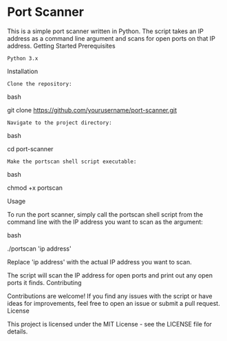 # Port Scanner

This is a simple port scanner written in Python. The script takes an IP address as a command line argument and scans for open ports on that IP address.
Getting Started
Prerequisites

    Python 3.x

Installation

    Clone the repository:

bash

git clone https://github.com/yourusername/port-scanner.git

    Navigate to the project directory:

bash

cd port-scanner

    Make the portscan shell script executable:

bash

chmod +x portscan

Usage

To run the port scanner, simply call the portscan shell script from the command line with the IP address you want to scan as the argument:

bash

./portscan 'ip address'

Replace 'ip address' with the actual IP address you want to scan.

The script will scan the IP address for open ports and print out any open ports it finds.
Contributing

Contributions are welcome! If you find any issues with the script or have ideas for improvements, feel free to open an issue or submit a pull request.
License

This project is licensed under the MIT License - see the LICENSE file for details.
